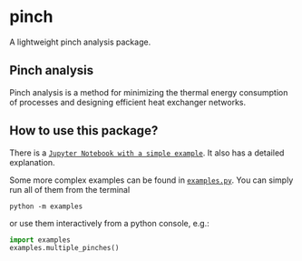 # pinch
A lightweight pinch analysis package.

## Pinch analysis
Pinch analysis is a method for minimizing the thermal energy consumption of
processes and designing efficient heat exchanger networks.

## How to use this package?
There is a [`Jupyter Notebook with a simple example`](example_simple.ipynb). It
also has a detailed explanation.

Some more complex examples can be found in [`examples.py`](examples.py). You can
simply run all of them from the terminal
```
python -m examples
```
or use them interactively from a python console, e.g.:
```python
import examples
examples.multiple_pinches()
```
